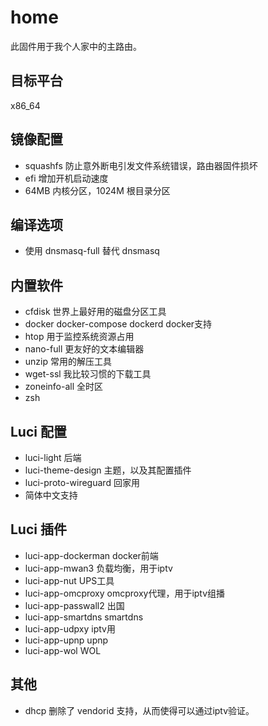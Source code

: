 # home

此固件用于我个人家中的主路由。

## 目标平台

x86_64

## 镜像配置

- squashfs 防止意外断电引发文件系统错误，路由器固件损坏
- efi 增加开机启动速度
- 64MB 内核分区，1024M 根目录分区

## 编译选项

- 使用 dnsmasq-full 替代 dnsmasq

## 内置软件

- cfdisk 世界上最好用的磁盘分区工具
- docker docker-compose dockerd docker支持
- htop 用于监控系统资源占用
- nano-full 更友好的文本编辑器
- unzip 常用的解压工具
- wget-ssl 我比较习惯的下载工具
- zoneinfo-all 全时区
- zsh

## Luci 配置

- luci-light 后端
- luci-theme-design 主题，以及其配置插件
- luci-proto-wireguard 回家用
- 简体中文支持

## Luci 插件

- luci-app-dockerman docker前端
- luci-app-mwan3 负载均衡，用于iptv
- luci-app-nut UPS工具
- luci-app-omcproxy omcproxy代理，用于iptv组播
- luci-app-passwall2 出国
- luci-app-smartdns smartdns
- luci-app-udpxy iptv用
- luci-app-upnp upnp
- luci-app-wol WOL

## 其他

- dhcp 删除了 vendorid 支持，从而使得可以通过iptv验证。
